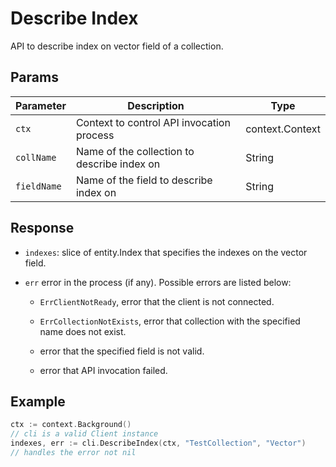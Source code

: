 # Describe Index 

API to describe index on vector field of a collection.

## Params

| Parameter    | Description                                                  | Type                     |
| ------------ | ------------------------------------------------------------ | ------------------------ |
| `ctx`        | Context to control API invocation process                    | context.Context          |
| `collName`   | Name of the collection to describe index on                  | String                   |
| `fieldName`  | Name of the field to describe index     on                   | String                   |

## Response

- `indexes`: slice of entity.Index that specifies the indexes on the vector field.

- `err` error in the process (if any). Possible errors are listed below:

    - `ErrClientNotReady`, error that the client is not connected.

    - `ErrCollectionNotExists`, error that collection with the specified name does not exist.

    - error that the specified field is not valid.
    
    - error that API invocation failed.

## Example

```go
ctx := context.Background()
// cli is a valid Client instance
indexes, err := cli.DescribeIndex(ctx, "TestCollection", "Vector")
// handles the error not nil
```
